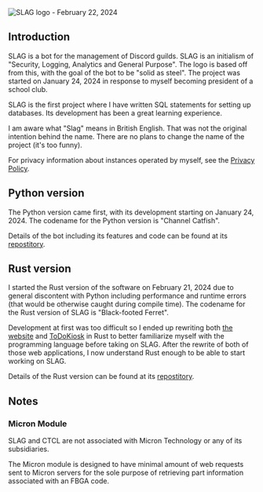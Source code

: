 
<img src="/static/projects/slag_logo_600.png" title="SLAG logo - February 22, 2024"/>


## Introduction
SLAG is a bot for the management of Discord guilds. SLAG is an initialism of "Security, Logging, Analytics and General Purpose". The logo is based off from this, with the goal of the bot to be "solid as steel". The project was started on January 24, 2024 in response to myself becoming president of a school club.

SLAG is the first project where I have written SQL statements for setting up databases. Its development has been a great learning experience.

I am aware what "Slag" means in British English. That was not the original intention behind the name. There are no plans to change the name of the project (it's too funny).

For privacy information about instances operated by myself, see the [Privacy Policy](/../privacy/).

## Python version
The Python version came first, with its development starting on January 24, 2024. The codename for the Python version is "Channel Catfish".

Details of the bot including its features and code can be found at its [repostitory](https://github.com/ctcl-bregis/slag-python).

## Rust version
I started the Rust version of the software on February 21, 2024 due to general discontent with Python including performance and runtime errors (that would be otherwise caught during compile time). The codename for the Rust version of SLAG is "Black-footed Ferret".

Development at first was too difficult so I ended up rewriting both [the website](/ctclsite/) and [ToDoKiosk](/todokiosk/) in Rust to better familiarize myself with the programming language before taking on SLAG. After the rewrite of both of those web applications, I now understand Rust enough to be able to start working on SLAG.

Details of the Rust version can be found at its [repostitory](https://github.com/ctcl-bregis/slag-rust).


## Notes

### Micron Module
SLAG and CTCL are not associated with Micron Technology or any of its subsidiaries.

The Micron module is designed to have minimal amount of web requests sent to Micron servers for the sole purpose of retrieving part information associated with an FBGA code. 